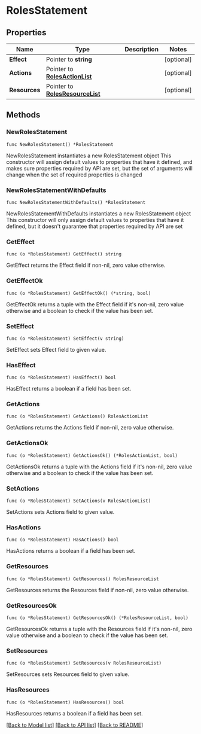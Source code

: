 # RolesStatement

## Properties

Name | Type | Description | Notes
------------ | ------------- | ------------- | -------------
**Effect** | Pointer to **string** |  | [optional] 
**Actions** | Pointer to [**RolesActionList**](RolesActionList.md) |  | [optional] 
**Resources** | Pointer to [**RolesResourceList**](RolesResourceList.md) |  | [optional] 

## Methods

### NewRolesStatement

`func NewRolesStatement() *RolesStatement`

NewRolesStatement instantiates a new RolesStatement object
This constructor will assign default values to properties that have it defined,
and makes sure properties required by API are set, but the set of arguments
will change when the set of required properties is changed

### NewRolesStatementWithDefaults

`func NewRolesStatementWithDefaults() *RolesStatement`

NewRolesStatementWithDefaults instantiates a new RolesStatement object
This constructor will only assign default values to properties that have it defined,
but it doesn't guarantee that properties required by API are set

### GetEffect

`func (o *RolesStatement) GetEffect() string`

GetEffect returns the Effect field if non-nil, zero value otherwise.

### GetEffectOk

`func (o *RolesStatement) GetEffectOk() (*string, bool)`

GetEffectOk returns a tuple with the Effect field if it's non-nil, zero value otherwise
and a boolean to check if the value has been set.

### SetEffect

`func (o *RolesStatement) SetEffect(v string)`

SetEffect sets Effect field to given value.

### HasEffect

`func (o *RolesStatement) HasEffect() bool`

HasEffect returns a boolean if a field has been set.

### GetActions

`func (o *RolesStatement) GetActions() RolesActionList`

GetActions returns the Actions field if non-nil, zero value otherwise.

### GetActionsOk

`func (o *RolesStatement) GetActionsOk() (*RolesActionList, bool)`

GetActionsOk returns a tuple with the Actions field if it's non-nil, zero value otherwise
and a boolean to check if the value has been set.

### SetActions

`func (o *RolesStatement) SetActions(v RolesActionList)`

SetActions sets Actions field to given value.

### HasActions

`func (o *RolesStatement) HasActions() bool`

HasActions returns a boolean if a field has been set.

### GetResources

`func (o *RolesStatement) GetResources() RolesResourceList`

GetResources returns the Resources field if non-nil, zero value otherwise.

### GetResourcesOk

`func (o *RolesStatement) GetResourcesOk() (*RolesResourceList, bool)`

GetResourcesOk returns a tuple with the Resources field if it's non-nil, zero value otherwise
and a boolean to check if the value has been set.

### SetResources

`func (o *RolesStatement) SetResources(v RolesResourceList)`

SetResources sets Resources field to given value.

### HasResources

`func (o *RolesStatement) HasResources() bool`

HasResources returns a boolean if a field has been set.


[[Back to Model list]](../README.md#documentation-for-models) [[Back to API list]](../README.md#documentation-for-api-endpoints) [[Back to README]](../README.md)


